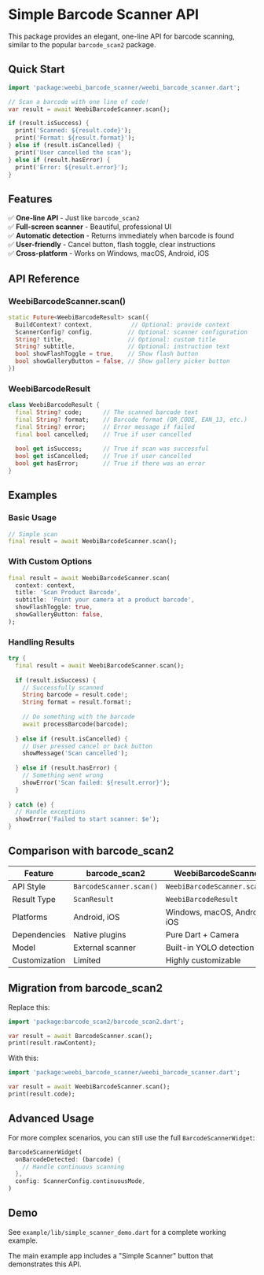 # Simple Barcode Scanner API

This package provides an elegant, one-line API for barcode scanning, similar to the popular `barcode_scan2` package.

## Quick Start

```dart
import 'package:weebi_barcode_scanner/weebi_barcode_scanner.dart';

// Scan a barcode with one line of code!
var result = await WeebiBarcodeScanner.scan();

if (result.isSuccess) {
  print('Scanned: ${result.code}');
  print('Format: ${result.format}');
} else if (result.isCancelled) {
  print('User cancelled the scan');
} else if (result.hasError) {
  print('Error: ${result.error}');
}
```

## Features

✅ **One-line API** - Just like `barcode_scan2`  
✅ **Full-screen scanner** - Beautiful, professional UI  
✅ **Automatic detection** - Returns immediately when barcode is found  
✅ **User-friendly** - Cancel button, flash toggle, clear instructions  
✅ **Cross-platform** - Works on Windows, macOS, Android, iOS  

## API Reference

### WeebiBarcodeScanner.scan()

```dart
static Future<WeebiBarcodeResult> scan({
  BuildContext? context,           // Optional: provide context
  ScannerConfig? config,          // Optional: scanner configuration  
  String? title,                  // Optional: custom title
  String? subtitle,               // Optional: instruction text
  bool showFlashToggle = true,    // Show flash button
  bool showGalleryButton = false, // Show gallery picker button
})
```

### WeebiBarcodeResult

```dart
class WeebiBarcodeResult {
  final String? code;      // The scanned barcode text
  final String? format;    // Barcode format (QR_CODE, EAN_13, etc.)
  final String? error;     // Error message if failed
  final bool cancelled;    // True if user cancelled
  
  bool get isSuccess;      // True if scan was successful
  bool get isCancelled;    // True if user cancelled
  bool get hasError;       // True if there was an error
}
```

## Examples

### Basic Usage

```dart
// Simple scan
final result = await WeebiBarcodeScanner.scan();
```

### With Custom Options

```dart
final result = await WeebiBarcodeScanner.scan(
  context: context,
  title: 'Scan Product Barcode',
  subtitle: 'Point your camera at a product barcode',
  showFlashToggle: true,
  showGalleryButton: false,
);
```

### Handling Results

```dart
try {
  final result = await WeebiBarcodeScanner.scan();
  
  if (result.isSuccess) {
    // Successfully scanned
    String barcode = result.code!;
    String format = result.format!;
    
    // Do something with the barcode
    await processBarcode(barcode);
    
  } else if (result.isCancelled) {
    // User pressed cancel or back button
    showMessage('Scan cancelled');
    
  } else if (result.hasError) {
    // Something went wrong
    showError('Scan failed: ${result.error}');
  }
  
} catch (e) {
  // Handle exceptions
  showError('Failed to start scanner: $e');
}
```

## Comparison with barcode_scan2

| Feature | barcode_scan2 | WeebiBarcodeScanner |
|---------|---------------|-------------------|
| API Style | `BarcodeScanner.scan()` | `WeebiBarcodeScanner.scan()` |
| Result Type | `ScanResult` | `WeebiBarcodeResult` |
| Platforms | Android, iOS | Windows, macOS, Android, iOS |
| Dependencies | Native plugins | Pure Dart + Camera |
| Model | External scanner | Built-in YOLO detection |
| Customization | Limited | Highly customizable |

## Migration from barcode_scan2

Replace this:
```dart
import 'package:barcode_scan2/barcode_scan2.dart';

var result = await BarcodeScanner.scan();
print(result.rawContent);
```

With this:
```dart
import 'package:weebi_barcode_scanner/weebi_barcode_scanner.dart';

var result = await WeebiBarcodeScanner.scan();
print(result.code);
```

## Advanced Usage

For more complex scenarios, you can still use the full `BarcodeScannerWidget`:

```dart
BarcodeScannerWidget(
  onBarcodeDetected: (barcode) {
    // Handle continuous scanning
  },
  config: ScannerConfig.continuousMode,
)
```

## Demo

See `example/lib/simple_scanner_demo.dart` for a complete working example.

The main example app includes a "Simple Scanner" button that demonstrates this API. 